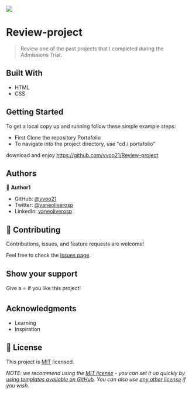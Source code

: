 ![](https://img.shields.io/badge/Microverse-blueviolet)

# Review-project

> Review one of the past projects that I completed during the Admissions Trial.

## Built With

- HTML
- CSS

## Getting Started

To get a local copy up and running follow these simple example steps:

- First Clone the repository Portafolio
- To navigate into the project directory, use "cd / portafolio"

download and enjoy https://github.com/vvoo21/Review-project

## Authors

👤 **Author1**

- GitHub: [@vvoo21](https://github.com/vvoo21)
- Twitter: [@vaneoliverosp](https://twitter.com/vaneoliverosp)
- LinkedIn: [vaneoliverosp](https://www.linkedin.com/in/vaneoliverosp/)


## 🤝 Contributing

Contributions, issues, and feature requests are welcome!

Feel free to check the [issues page](../../issues/).

## Show your support

Give a ⭐️ if you like this project!

## Acknowledgments

- Learning
- Inspiration

## 📝 License

This project is [MIT](./LICENSE) licensed.

_NOTE: we recommend using the [MIT license](https://choosealicense.com/licenses/mit/) - you can set it up quickly by [using templates available on GitHub](https://docs.github.com/en/communities/setting-up-your-project-for-healthy-contributions/adding-a-license-to-a-repository). You can also use [any other license](https://choosealicense.com/licenses/) if you wish._
